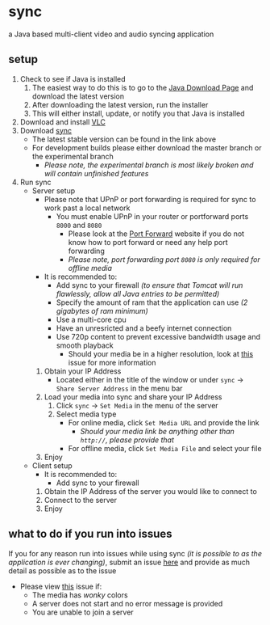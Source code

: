 # sync
a Java based multi-client video and audio syncing application
	
## setup
1. Check to see if Java is installed
	1. The easiest way to do this is to go to the [Java Download Page](https://www.java.com/en/download/) and download the latest version
	2. After downloading the latest version, run the installer
	3. This will either install, update, or notify you that Java is installed
2. Download and install [VLC](http://www.videolan.org/vlc/index.html)
3. Download [sync](https://www.github.com/ajchili/sync/releases)
	* The latest stable version can be found in the link above
	* For development builds please either download the master branch or the experimental branch
		* _Please note, the experimental branch is most likely broken and will contain unfinished features_
4. Run sync
	* Server setup
        * Please note that UPnP or port forwarding is required for sync to work past a local network
            * You must enable UPnP in your router or portforward ports `8000` and `8080`
                * Please look at the [Port Forward](https://portforward.com/router.htm) website if you do not know how to port forward or need any help port forwarding
                * _Please note, port forwarding port `8080` is only required for offline media_
		* It is recommended to:
			* Add sync to your firewall _(to ensure that Tomcat will run flawlessly, allow all Java entries to be permitted)_
			* Specify the amount of ram that the application can use _(2 gigabytes of ram minimum)_
			* Use a multi-core cpu
			* Have an unresricted and a beefy internet connection
			* Use 720p content to prevent excessive bandwidth usage and smooth playback
				* Should your media be in a higher resolution, look at [this](https://github.com/ajchili/sync/issues/8) issue for more information
		1. Obtain your IP Address
            * Located either in the title of the window or under `sync` -> `Share Server Address` in the menu bar
		2. Load your media into sync and share your IP Address
            1. Click `sync` -> `Set Media` in the menu of the server
            2. Select media type
                * For online media, click `Set Media URL` and provide the link
                    * _Should your media link be anything other than `http://`, please provide that_
                * For offline media, click `Set Media File` and select your file
		4. Enjoy
	* Client setup
		* It is recommended to:
			* Add sync to your firewall
		1. Obtain the IP Address of the server you would like to connect to
		2. Connect to the server
		3. Enjoy
	
## what to do if you run into issues
If you for any reason run into issues while using sync _(it is possible to as the application is ever changing)_, submit an issue [here](https://github.com/ajchili/sync/issues) and provide as much detail as possible as to the issue

* Please view [this](https://github.com/ajchili/sync/issues/14#issuecomment-318862941) issue if:
	* The media has _wonky_ colors
	* A server does not start and no error message is provided
	* You are unable to join a server
